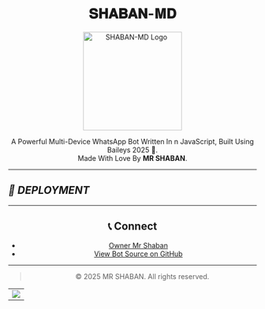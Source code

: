 <h1 align="center">𝐒𝐇𝐀𝐁𝐀𝐍-𝐌𝐃</h1>

<p align="center">
  <img src="https://files.catbox.moe/5yscev.jpg" width="200" alt="SHABAN-MD Logo"/>
</p>

<p align="center">
  A Powerful Multi-Device WhatsApp Bot Written In n JavaScript, Built Using Baileys 2025 🦭.
  <br/>
  Made With Love By <strong>MR SHABAN</strong>.
</p>

---

## _📡 DEPLOYMENT_

<div align="center">
  <table>
    <tr>
      <td><a href="https://dashboard.heroku.com/new-app?template=https://github.com/pagal78/shaban" target="_blank"><img src="https://img.shields.io/badge/Heroku-430098?style=for-the-badge&logo=heroku&logoColor=white&labelColor=000000&color=0000FF"/></a></td>

---

## 📞 Connect

- [Owner Mr Shaban](https://wa.me/923043788282)
- [View Bot Source on GitHub](https://github.com/MRSHABAN40/SHABAN-MD-V5)

---

> © 2025 MR SHABAN. All rights reserved.
